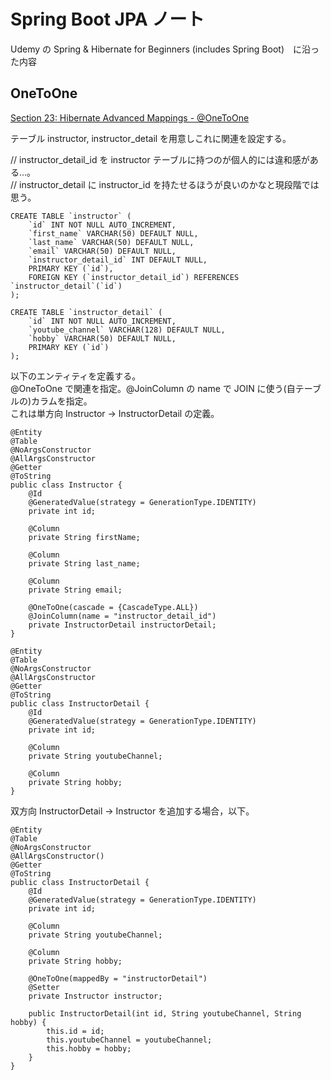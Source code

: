 # Spring Boot JPA ノート

Udemy の Spring & Hibernate for Beginners (includes Spring Boot)　に沿った内容

## OneToOne

[Section 23: Hibernate Advanced Mappings -
@OneToOne](https://hitachijp3.udemy.com/course/spring-hibernate-tutorial/learn/lecture/7667986#overview)

テーブル instructor, instructor_detail を用意しこれに関連を設定する。

// instructor_detail_id を instructor テーブルに持つのが個人的には違和感がある...。  
// instructor_detail に instructor_id を持たせるほうが良いのかなと現段階では思う。

```
CREATE TABLE `instructor` (
    `id` INT NOT NULL AUTO_INCREMENT,
    `first_name` VARCHAR(50) DEFAULT NULL,
    `last_name` VARCHAR(50) DEFAULT NULL,
    `email` VARCHAR(50) DEFAULT NULL,
    `instructor_detail_id` INT DEFAULT NULL,
    PRIMARY KEY (`id`),
    FOREIGN KEY (`instructor_detail_id`) REFERENCES `instructor_detail`(`id`)
);
```

```
CREATE TABLE `instructor_detail` (
    `id` INT NOT NULL AUTO_INCREMENT,
    `youtube_channel` VARCHAR(128) DEFAULT NULL,
    `hobby` VARCHAR(50) DEFAULT NULL,
    PRIMARY KEY (`id`)
);
```

以下のエンティティを定義する。  
@OneToOne で関連を指定。@JoinColumn の name で JOIN に使う(自テーブルの)カラムを指定。  
これは単方向 Instructor -> InstructorDetail の定義。

```
@Entity
@Table
@NoArgsConstructor
@AllArgsConstructor
@Getter
@ToString
public class Instructor {
    @Id
    @GeneratedValue(strategy = GenerationType.IDENTITY)
    private int id;

    @Column
    private String firstName;

    @Column
    private String last_name;

    @Column
    private String email;

    @OneToOne(cascade = {CascadeType.ALL})
    @JoinColumn(name = "instructor_detail_id")
    private InstructorDetail instructorDetail;
}
```

```
@Entity
@Table
@NoArgsConstructor
@AllArgsConstructor
@Getter
@ToString
public class InstructorDetail {
    @Id
    @GeneratedValue(strategy = GenerationType.IDENTITY)
    private int id;

    @Column
    private String youtubeChannel;

    @Column
    private String hobby;
}
```

双方向 InstructorDetail -> Instructor を追加する場合，以下。

```
@Entity
@Table
@NoArgsConstructor
@AllArgsConstructor()
@Getter
@ToString
public class InstructorDetail {
    @Id
    @GeneratedValue(strategy = GenerationType.IDENTITY)
    private int id;

    @Column
    private String youtubeChannel;

    @Column
    private String hobby;

    @OneToOne(mappedBy = "instructorDetail")
    @Setter
    private Instructor instructor;

    public InstructorDetail(int id, String youtubeChannel, String hobby) {
        this.id = id;
        this.youtubeChannel = youtubeChannel;
        this.hobby = hobby;
    }
}
```

